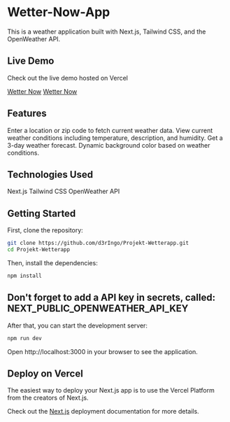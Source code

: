 # Wetter-Now-App

This is a weather application built with Next.js, Tailwind CSS, and the OpenWeather API.

## Live Demo

Check out the live demo hosted on Vercel

[Wetter Now](./src/app/favicon.ico) [Wetter Now](https://wetter-now.vercel.app)

## Features
Enter a location or zip code to fetch current weather data.
View current weather conditions including temperature, description, and humidity.
Get a 3-day weather forecast.
Dynamic background color based on weather conditions.

## Technologies Used
Next.js
Tailwind CSS
OpenWeather API

## Getting Started

First, clone the repository:

```bash
git clone https://github.com/d3rIngo/Projekt-Wetterapp.git
cd Projekt-Wetterapp
```

Then, install the dependencies:

```bash
npm install
```
## Don't forget to add a API key in secrets, called: NEXT_PUBLIC_OPENWEATHER_API_KEY

After that, you can start the development server:

```bash
npm run dev
```

Open http://localhost:3000 in your browser to see the application.

## Deploy on Vercel
The easiest way to deploy your Next.js app is to use the Vercel Platform from the creators of Next.js.

Check out the [Next.js](https://nextjs.org/docs/pages/building-your-application/deploying) deployment documentation for more details.
